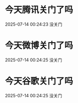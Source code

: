 # 今天腾讯关门了吗

2025-07-14 00:24:23 没关门

# 今天微博关门了吗

2025-07-14 00:24:25 没关门

# 今天谷歌关门了吗

2025-07-14 00:24:25 没关门

